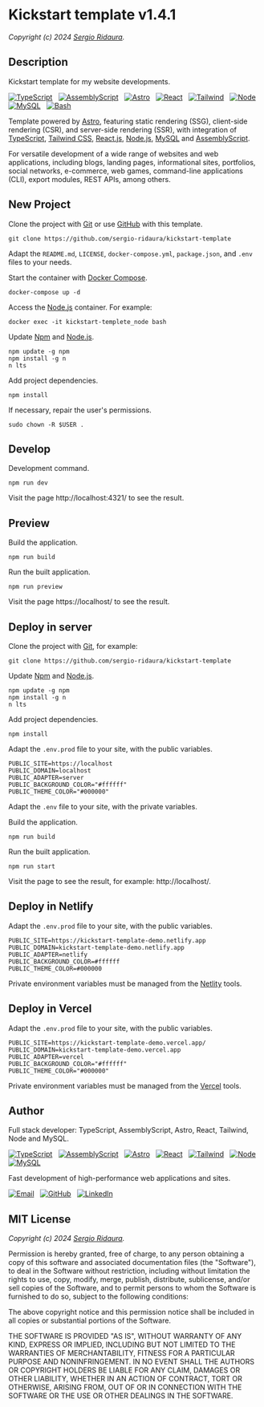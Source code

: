 # Kickstart template v1.4.1

_Copyright (c) 2024 [Sergio Ridaura](https://github.com/sergio-ridaura)._

## Description

Kickstart template for my website developments.

[![TypeScript](https://img.shields.io/badge/TypeScript-0078D4?style=for-the-badge&logo=typescript&logoColor=white)](https://www.typescriptlang.org/) &nbsp; [![AssemblyScript](https://img.shields.io/badge/assemblyscript-0078D4.svg?style=for-the-badge&logo=assemblyscript&logoColor=white)](https://www.assemblyscript.org/) &nbsp; [![Astro](https://img.shields.io/badge/astro-%232C2052.svg?style=for-the-badge&logo=astro&logoColor=white)](https://astro.build/) &nbsp; [![React](https://img.shields.io/badge/react-333333.svg?style=for-the-badge&logo=react&logoColor=white)](https://es.react.dev/) &nbsp; [![Tailwind](https://img.shields.io/badge/tailwind-%2338B2AC.svg?style=for-the-badge&logo=tailwind-css&logoColor=white)](https://tailwindcss.com/) &nbsp; [![Node](https://img.shields.io/badge/node-6DA55F?style=for-the-badge&logo=node.js&logoColor=white)](https://nodejs.org/) &nbsp; [![MySQL](https://img.shields.io/badge/mysql-4479A1.svg?style=for-the-badge&logo=mysql&logoColor=white)](https://www.mysql.com/) &nbsp; [![Bash](https://img.shields.io/badge/bash-333333.svg?style=for-the-badge&logo=gnu-bash&logoColor=white)](https://www.gnu.org/software/bash/)

Template powered by [Astro](https://astro.build/), featuring static rendering (SSG), client-side rendering (CSR), and server-side rendering (SSR), with integration of [TypeScript](https://www.typescriptlang.org/), [Tailwind CSS](https://tailwindcss.com/), [React.js](https://es.react.dev/), [Node.js](https://nodejs.org/), [MySQL](https://www.mysql.com/) and [AssemblyScript](https://www.assemblyscript.org/).

For versatile development of a wide range of websites and web applications, including blogs, landing pages, informational sites, portfolios, social networks, e-commerce, web games, command-line applications (CLI), export modules, REST APIs, among others.

## New Project

Clone the project with [Git](https://git-scm.com/) or use [GitHub](https://github.com/) with this template.

```console
git clone https://github.com/sergio-ridaura/kickstart-template
```

Adapt the `README.md`, `LICENSE`, `docker-compose.yml`, `package.json`, and `.env` files to your needs.

Start the container with [Docker Compose](https://docs.docker.com/compose/).

```console
docker-compose up -d
```

Access the [Node.js](https://nodejs.org/) container. For example:

```console
docker exec -it kickstart-templete_node bash
```

Update [Npm](https://www.npmjs.com/) and [Node.js](https://nodejs.org/).

```console
npm update -g npm
npm install -g n
n lts
```

Add project dependencies.

```console
npm install
```

If necessary, repair the user's permissions.

```console
sudo chown -R $USER .
```

## Develop

Development command.

```console
npm run dev
```

Visit the page http://localhost:4321/ to see the result.

## Preview

Build the application.

```console
npm run build
```

Run the built application.

```console
npm run preview
```

Visit the page https://localhost/ to see the result.

## Deploy in server

Clone the project with [Git](https://git-scm.com/), for example:

```console
git clone https://github.com/sergio-ridaura/kickstart-template
```

Update [Npm](https://www.npmjs.com/) and [Node.js](https://nodejs.org/).

```console
npm update -g npm
npm install -g n
n lts
```

Add project dependencies.

```console
npm install
```

Adapt the `.env.prod` file to your site, with the public variables.

```console
PUBLIC_SITE=https://localhost
PUBLIC_DOMAIN=localhost
PUBLIC_ADAPTER=server
PUBLIC_BACKGROUND_COLOR="#ffffff"
PUBLIC_THEME_COLOR="#000000"
```

Adapt the `.env` file to your site, with the private variables.

Build the application.

```console
npm run build
```

Run the built application.

```console
npm run start
```

Visit the page to see the result, for example: http://localhost/.

## Deploy in Netlify

Adapt the `.env.prod` file to your site, with the public variables.

```console
PUBLIC_SITE=https://kickstart-template-demo.netlify.app
PUBLIC_DOMAIN=kickstart-template-demo.netlify.app
PUBLIC_ADAPTER=netlify
PUBLIC_BACKGROUND_COLOR=#ffffff
PUBLIC_THEME_COLOR=#000000
```

Private environment variables must be managed from the [Netlity](https://www.netlify.com/) tools.

## Deploy in Vercel

Adapt the `.env.prod` file to your site, with the public variables.

```console
PUBLIC_SITE=https://kickstart-template-demo.vercel.app/
PUBLIC_DOMAIN=kickstart-template-demo.vercel.app
PUBLIC_ADAPTER=vercel
PUBLIC_BACKGROUND_COLOR="#ffffff"
PUBLIC_THEME_COLOR="#000000"
```

Private environment variables must be managed from the [Vercel](https://vercel.com/) tools.

## Author

Full stack developer: TypeScript, AssemblyScript, Astro, React, Tailwind, Node and MySQL.

[![TypeScript](https://img.shields.io/badge/TypeScript-0078D4?style=for-the-badge&logo=typescript&logoColor=white)](https://www.typescriptlang.org/) &nbsp; [![AssemblyScript](https://img.shields.io/badge/assemblyscript-0078D4.svg?style=for-the-badge&logo=assemblyscript&logoColor=white)](https://www.assemblyscript.org/) &nbsp; [![Astro](https://img.shields.io/badge/astro-%232C2052.svg?style=for-the-badge&logo=astro&logoColor=white)](https://astro.build/) &nbsp; [![React](https://img.shields.io/badge/react-333333.svg?style=for-the-badge&logo=react&logoColor=white)](https://es.react.dev/) &nbsp; [![Tailwind](https://img.shields.io/badge/tailwind-%2338B2AC.svg?style=for-the-badge&logo=tailwind-css&logoColor=white)](https://tailwindcss.com/) &nbsp; [![Node](https://img.shields.io/badge/node-6DA55F?style=for-the-badge&logo=node.js&logoColor=white)](https://nodejs.org/) &nbsp; [![MySQL](https://img.shields.io/badge/mysql-4479A1.svg?style=for-the-badge&logo=mysql&logoColor=white)](https://www.mysql.com/)

Fast development of high-performance web applications and sites.

[![Email](https://img.shields.io/badge/Email-0078D4?style=for-the-badge&logo=microsoft-outlook&logoColor=white)](mailto:sergio.ridaura@outlook.com) &nbsp; [![GitHub](https://img.shields.io/static/v1?style=for-the-badge&message=GitHub&color=181717&logo=GitHub&logoColor=FFFFFF&label=)](https://github.com/sergio-ridaura) &nbsp; [![LinkedIn](https://img.shields.io/badge/LinkedIn-0077B5?style=for-the-badge&logo=linkedin&logoColor=white)](https://www.linkedin.com/in/sergio-ridaura/)

## MIT License

_Copyright (c) 2024 [Sergio Ridaura](https://github.com/sergio-ridaura)._

Permission is hereby granted, free of charge, to any person obtaining a copy of this software and associated documentation files (the "Software"), to deal in the Software without restriction, including without limitation the rights to use, copy, modify, merge, publish, distribute, sublicense, and/or sell copies of the Software, and to permit persons to whom the Software is furnished to do so, subject to the following conditions:

The above copyright notice and this permission notice shall be included in all copies or substantial portions of the Software.

THE SOFTWARE IS PROVIDED "AS IS", WITHOUT WARRANTY OF ANY KIND, EXPRESS OR IMPLIED, INCLUDING BUT NOT LIMITED TO THE WARRANTIES OF MERCHANTABILITY, FITNESS FOR A PARTICULAR PURPOSE AND NONINFRINGEMENT. IN NO EVENT SHALL THE AUTHORS OR COPYRIGHT HOLDERS BE LIABLE FOR ANY CLAIM, DAMAGES OR OTHER LIABILITY, WHETHER IN AN ACTION OF CONTRACT, TORT OR OTHERWISE, ARISING FROM, OUT OF OR IN CONNECTION WITH THE SOFTWARE OR THE USE OR OTHER DEALINGS IN THE SOFTWARE.
